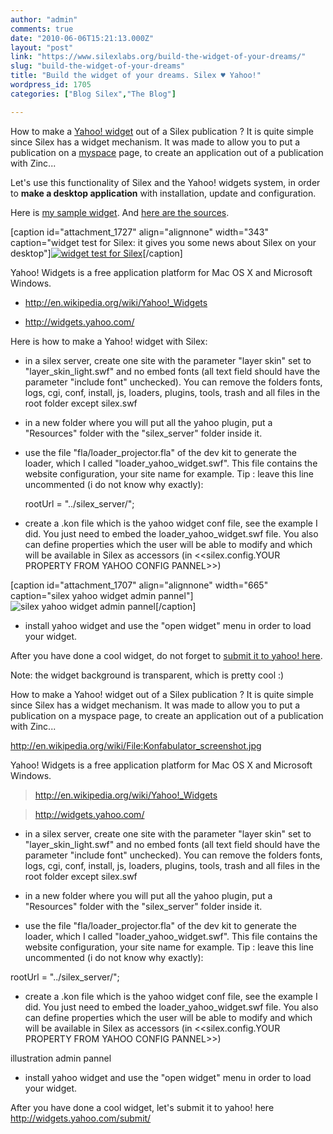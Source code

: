 ```yaml
---
author: "admin"
comments: true
date: "2010-06-06T15:21:13.000Z"
layout: "post"
link: "https://www.silexlabs.org/build-the-widget-of-your-dreams/"
slug: "build-the-widget-of-your-dreams"
title: "Build the widget of your dreams. Silex ♥ Yahoo!"
wordpress_id: 1705
categories: ["Blog Silex","The Blog"]

---
```

How to make a [Yahoo! widget](http://widgets.yahoo.com/) out of a Silex publication ? It is quite simple since Silex has a widget mechanism. It was made to allow you to put a publication on a [myspace](http://www.myspace.com/lexayo) page, to create an application out of a publication with Zinc...

Let's use this functionality of Silex and the Yahoo! widgets system, in order to **make a desktop application** with installation, update and configuration.



Here is [my sample widget](https://www.silexlabs.org/wp-content/uploads/2010/06/silex-yahoo-widget.widget). And [here are the sources](https://www.silexlabs.org/wp-content/uploads/2010/06/silex-yahoo-widget.zip).



[caption id="attachment_1727" align="alignnone" width="343" caption="widget test for Silex: it gives you some news about Silex on your desktop"][![widget test for Silex](https://www.silexlabs.org/wp-content/uploads/2010/06/silex-yahoo-widget.png)](https://www.silexlabs.org/wp-content/uploads/2010/06/silex-yahoo-widget.png)[/caption]

<!-- more -->

Yahoo! Widgets is a free application platform for Mac OS X and Microsoft Windows.




  * http://en.wikipedia.org/wiki/Yahoo!_Widgets


  * http://widgets.yahoo.com/


Here is how to make a Yahoo! widget with Silex:


  * in a silex server, create one site with the parameter "layer skin" set to "layer_skin_light.swf" and no embed fonts (all text field should have the parameter "include font" unchecked). You can remove the folders fonts, logs, cgi, conf, install, js, loaders, plugins, tools, trash and all files in the root folder except silex.swf


  * in a new folder where you will put all the yahoo plugin, put a "Resources" folder with the "silex_server" folder inside it.


  * use the file "fla/loader_projector.fla" of the dev kit to generate the loader, which I called "loader_yahoo_widget.swf". This file contains the website configuration, your site name for example. Tip : leave this line uncommented (i do not know why exactly):




    rootUrl = "../silex_server/";






  * create a .kon file which is the yahoo widget conf file, see the example I did. You just need to embed the loader_yahoo_widget.swf file. You also can define properties which the user will be able to modify and which will be available in Silex as accessors (in <<silex.config.YOUR PROPERTY FROM YAHOO CONFIG PANNEL>>)


[caption id="attachment_1707" align="alignnone" width="665" caption="silex yahoo widget admin pannel"]![silex yahoo widget admin pannel](https://www.silexlabs.org/wp-content/uploads/2010/06/silex-yahoo-widget.jpg)[/caption]




  * install yahoo widget and use the "open widget" menu in order to load your widget.


After you have done a cool widget, do not forget to [submit it to yahoo! here](http://widgets.yahoo.com/submit/).

Note: the widget background is transparent, which is pretty cool :)


How to make a Yahoo! widget out of a Silex publication ? It is quite simple since Silex has a widget mechanism. It was made to allow you to put a publication on a myspace page, to create an application out of a publication with Zinc...




http://en.wikipedia.org/wiki/File:Konfabulator_screenshot.jpg




Yahoo! Widgets is a free application platform for Mac OS X and Microsoft Windows.




> http://en.wikipedia.org/wiki/Yahoo!_Widgets




> http://widgets.yahoo.com/




- in a silex server, create one site with the parameter "layer skin" set to "layer_skin_light.swf" and no embed fonts (all text field should have the parameter "include font" unchecked). You can remove the folders fonts, logs, cgi, conf, install, js, loaders, plugins, tools, trash and all files in the root folder except silex.swf




- in a new folder where you will put all the yahoo plugin, put a "Resources" folder with the "silex_server" folder inside it.




- use the file "fla/loader_projector.fla" of the dev kit to generate the loader, which I called "loader_yahoo_widget.swf". This file contains the website configuration, your site name for example. Tip : leave this line uncommented (i do not know why exactly):




rootUrl = "../silex_server/";




- create a .kon file which is the yahoo widget conf file, see the example I did. You just need to embed the loader_yahoo_widget.swf file. You also can define properties which the user will be able to modify and which will be available in Silex as accessors (in <<silex.config.YOUR PROPERTY FROM YAHOO CONFIG PANNEL>>)




illustration admin pannel




- install yahoo widget and use the "open widget" menu in order to load your widget.




After you have done a cool widget, let's submit it to yahoo! here http://widgets.yahoo.com/submit/

